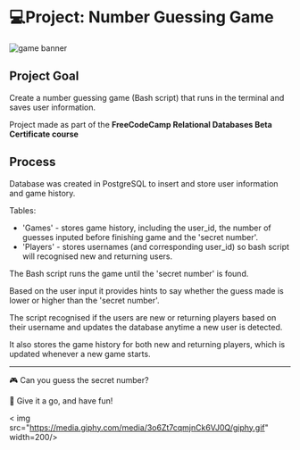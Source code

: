# 💻Project: Number Guessing Game

![game banner](https://user-images.githubusercontent.com/88495091/209221495-6b6ab06d-ad32-4d39-8ccc-7cadc38771fd.png)


## Project Goal
Create a number guessing game (Bash script) that runs in the terminal and saves user information.

Project made as part of the <b> FreeCodeCamp Relational Databases Beta Certificate course </b>

## Process

Database was created in PostgreSQL to insert and store user information and game history.

Tables:
- 'Games' - stores game history, including the user_id, the number of guesses inputed before finishing game and the 'secret number'.
- 'Players' - stores usernames (and corresponding user_id) so bash script will recognised new and returning users.

The Bash script runs the game until the 'secret number' is found.

Based on the user input it provides hints to say whether the guess made is lower or higher than the 'secret number'.

The script recognised if the users are new or returning players based on their username and updates the database anytime a new user is detected.

It also stores the game history for both new and returning players, which is updated whenever a new game starts.

--- 
🎮 Can you guess the secret number?

🥳 Give it a go, and have fun!

< img src="https://media.giphy.com/media/3o6Zt7cqmjnCk6VJ0Q/giphy.gif" width=200/>

 
